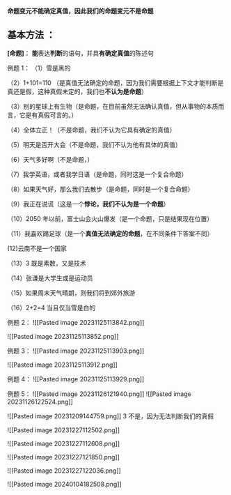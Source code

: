 **命题变元不能确定真值，因此我们的命题变元不是命题**
## 基本方法 ：
**[命题]**： **能**表达**判断**的语句，并具**有确定真值**的陈述句


例题 1：
（1）雪是黑的

（2）1+101=110 （是真值无法确定的命题，因为我们需要根据上下文才能判断是真还是假，这种真假未定的，我们也**不认为是命题**）

（3）别的星球上有生物（是命题，在目前虽然无法确认真值，但从事物的本质而言，它是有真假可言的。）

（4）全体立正！（不是命题，我们不认为它具有确定的真值）

（5）明天是否开大会（不是命题，我们不认为他有具体的真值）

（6）天气多好啊（不是命题，）

（7）我学英语，或者我学日语（是命题，同时这是一个复合命题）

（8）如果天气好，那么我们去散步（是命题，同时是一个复合命题）

（9）我正在说谎（这是一个**悖论，我们不认为是一个命题**）

（10）2050 年以前，富士山会火山爆发（是一个命题，只是结果现在位置）

（11）我喜欢踢足球（是一个**真值无法确定的命题**，在不同条件下答案不同）

(12)云南不是一个国家

（13）3 既是素数，又是技术

（14）张谦是大学生或是运动员

（15）如果周末天气晴朗，则我们将到郊外旅游

（16）2+2=4 当且仅当雪是白的

例题 2：
![[Pasted image 20231125113842.png]]

![[Pasted image 20231125113852.png]]

例题 3：
![[Pasted image 20231125113903.png]]

![[Pasted image 20231125113912.png]]

例题 4：
![[Pasted image 20231125113929.png]]

例题 5：
![[Pasted image 20231126121940.png]]
![[Pasted image 20231126122524.png]]

![[Pasted image 20231209144759.png]]
3 不是，因为无法判断我们的真假

![[Pasted image 20231227112502.png]]

![[Pasted image 20231227112608.png]]

![[Pasted image 20231227121850.png]]

![[Pasted image 20231227122036.png]]

![[Pasted image 20240104182508.png]]

